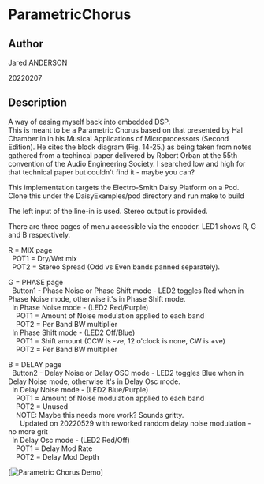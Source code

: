 # ParametricChorus

## Author

<!-- Insert Your Name Here -->
Jared ANDERSON

20220207

## Description

<!-- Describe your example here -->
A way of easing myself back into embedded DSP.  
This is meant to be a Parametric Chorus based on that presented by Hal Chamberlin in his Musical Applications of Microprocessors (Second Edition).
He cites the block diagram (Fig. 14-25.) as being taken from notes gathered from a techincal paper delivered by Robert Orban at the 55th convention of the Audio Engineering Society.
I searched low and high for that technical paper but couldn't find it - maybe you can?

This implementation targets the Electro-Smith Daisy Platform on a Pod.
Clone this under the DaisyExamples/pod directory and run make to build

The left input of the line-in is used.
Stereo output is provided.

There are three pages of menu accessible via the encoder. LED1 shows R, G and B respectively.

R = MIX page  
&nbsp;&nbsp;POT1 = Dry/Wet mix  
&nbsp;&nbsp;POT2 = Stereo Spread (Odd vs Even bands panned ѕeparately).  

G = PHASE page  
&nbsp;&nbsp;Button1 - Phase Noise or Phase Shift mode - LED2 toggles Red when in Phase Noise mode, otherwise it's in Phase Shift mode.  
&nbsp;&nbsp;In Phase Noise mode - (LED2 Red/Purple)  
&nbsp;&nbsp;&nbsp;&nbsp;POT1 = Amount of Noise modulation applied to each band  
&nbsp;&nbsp;&nbsp;&nbsp;POT2 = Per Band BW multiplier  
&nbsp;&nbsp;In Phase Shift mode - (LED2 Off/Blue)  
&nbsp;&nbsp;&nbsp;&nbsp;POT1 = Shift amount (CCW is -ve, 12 o'clock is none, CW is +ve)  
&nbsp;&nbsp;&nbsp;&nbsp;POT2 = Per Band BW multiplier  

B = DELAY page  
&nbsp;&nbsp;Button2 - Delay Noise or Delay OSC mode - LED2 toggles Blue when in Delay Noise mode, otherwise it's in Delay Osc mode.  
&nbsp;&nbsp;In Delay Noise mode - (LED2 Blue/Purple)  
&nbsp;&nbsp;&nbsp;&nbsp;POT1 = Amount of Noise modulation applied to each band  
&nbsp;&nbsp;&nbsp;&nbsp;POT2 = Unused  
&nbsp;&nbsp;&nbsp;&nbsp;NOTE: Maybe this needs more work?  Sounds gritty.  
&nbsp;&nbsp;&nbsp;&nbsp;&nbsp;&nbsp;Updated on 20220529 with reworked random delay noise modulation - no more grit  
&nbsp;&nbsp;In Delay Osc mode - (LED2 Red/Off)  
&nbsp;&nbsp;&nbsp;&nbsp;POT1 = Delay Mod Rate  
&nbsp;&nbsp;&nbsp;&nbsp;POT2 = Delay Mod Depth  

[![Parametric Chorus Demo](https://imgur.com/HxNEgoC)]  

